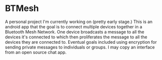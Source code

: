 # BTMesh

A personal project I'm currently working on (pretty early stage.) This is an android app that the goal is to connect multiple devices together in a Bluetooth Mesh 
Network. One device broadcasts a message to all the devices it's connected to which then proliferates the message to all the devices they are connected to. Eventual
goals included using encryption for sending private messages to individuals or groups. I may copy an interface from an open source chat app.
